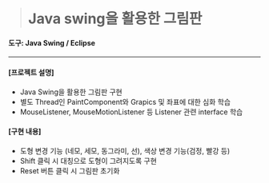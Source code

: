 > # Java swing을 활용한 그림판 

#### 도구:  Java Swing / Eclipse 

___

#### [프로젝트 설명]
* Java Swing을 활용한 그림판 구현
* 별도 Thread인 PaintComponent와 Grapics 및 좌표에 대한 심화 학습
* MouseListener, MouseMotionListener 등 Listener 관련 interface 학습





#### [구현 내용]
* 도형 변경 기능 (네모, 세모, 동그라미, 선), 색상 변경 기능(검정, 빨강 등)
* Shift 클릭 시 대칭으로 도형이 그려지도록 구현
* Reset 버튼 클릭 시 그림판 초기화




